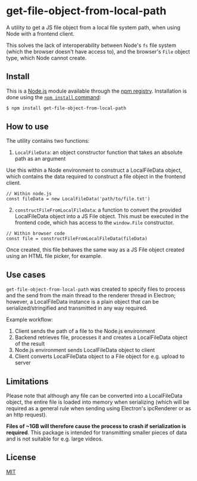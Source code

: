 # get-file-object-from-local-path

A utility to get a JS file object from a local file system path, when using Node with a frontend client.

This solves the lack of interoperability between Node's `fs` file system (which the browser doesn't have access to), and the browser's `File` object type, which Node cannot create.

## Install

This is a [Node.js](https://nodejs.org/en/) module available through the
[npm registry](https://www.npmjs.com/). Installation is done using the
[`npm install` command](https://docs.npmjs.com/getting-started/installing-npm-packages-locally):

```sh
$ npm install get-file-object-from-local-path
```

## How to use

The utility contains two functions:
1. `LocalFileData`: an object constructor function that takes an absolute path as an argument

Use this within a Node environment to construct a LocalFileData object, which contains the data required to construct a file object in the frontend client.

```
// Within node.js
const fileData = new LocalFileData('path/to/file.txt')
```

2. `constructFileFromLocalFileData`: a function to convert the provided LocalFileData object into a JS File object. This must be executed in the frontend code, which has access to the `window.File` constructor.

```
// Within browser code
const file = constructFileFromLocalFileData(fileData)
```

Once created, this file behaves the same way as a JS File object created using an HTML file picker, for example.

## Use cases

`get-file-object-from-local-path` was created to specify files to process and the send from the main thread to the renderer thread in Electron; however, a LocalFileData instance is a plain object that can be serialized/stringified and transmitted in any way required.

Example workflow:
1. Client sends the path of a file to the Node.js environment
2. Backend retrieves file, processes it and creates a LocalFileData object of the result
3. Node.js environment sends LocalFileData object to client
4. Client converts LocalFileData object to a File object for e.g. upload to server

## Limitations

Please note that although any file can be converted into a LocalFileData object, the entire file is loaded into memory when serializing (which will be required as a general rule when sending using Electron's ipcRenderer or as an http request).

**Files of ~1GB will therefore cause the process to crash if serialization is required**. This package is intended for transmitting smaller pieces of data and is not suitable for e.g. large videos.

## License

[MIT](LICENSE)
